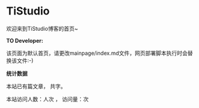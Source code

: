 # TiStudio

欢迎来到TiStudio博客的首页~

**TO Developer:**

该页面为默认首页，请更改mainpage/index.md文件，网页部署脚本执行时会替换该文件:-)

**统计数据**

本站已有<code class="article_number"></code>篇文章， 共<code class="site_word_count"></code>字。

本站访问人数：<code class="site_uv"></code>人次 ， 访问量：<code class="site_pv"></code>次
